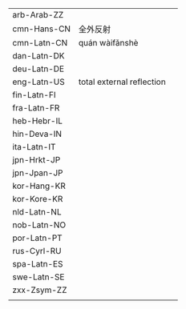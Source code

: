 | | | |
|-|-|-|
| arb-Arab-ZZ |  |  |
| cmn-Hans-CN | 全外反射 |  |
| cmn-Latn-CN | quán wàifǎnshè |  |
| dan-Latn-DK |  |  |
| deu-Latn-DE |  |  |
| eng-Latn-US | total external reflection |  |
| fin-Latn-FI |  |  |
| fra-Latn-FR |  |  |
| heb-Hebr-IL |  |  |
| hin-Deva-IN |  |  |
| ita-Latn-IT |  |  |
| jpn-Hrkt-JP |  |  |
| jpn-Jpan-JP |  |  |
| kor-Hang-KR |  |  |
| kor-Kore-KR |  |  |
| nld-Latn-NL |  |  |
| nob-Latn-NO |  |  |
| por-Latn-PT |  |  |
| rus-Cyrl-RU |  |  |
| spa-Latn-ES |  |  |
| swe-Latn-SE |  |  |
| zxx-Zsym-ZZ |  |  |
|  |  |  |